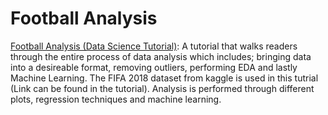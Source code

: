 # Football Analysis 

[Football Analysis (Data Science Tutorial)](https://aliparacha1996.github.io/Football_Analysis.html):
A tutorial that walks readers through the entire process of data analysis which includes; bringing data into a desireable format, removing outliers, performing EDA and lastly Machine Learning.
The FIFA 2018 dataset from kaggle is used in this tutrial (Link can be found in the tutorial).
Analysis is performed through different plots, regression techniques and machine learning.
